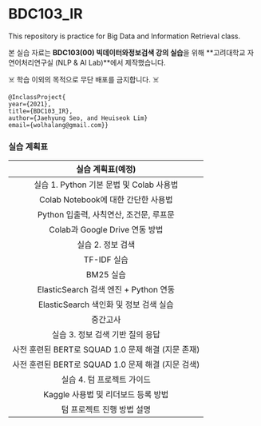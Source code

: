 # BDC103_IR
This repository is practice for Big Data and Information Retrieval class.

본 실습 자료는 **BDC103(00) 빅데이터와정보검색 강의 실습**을 위해 **고려대학교 자연어처리연구실 (NLP & AI Lab)**에서 제작했습니다.

☠️ 학습 이외의 목적으로 무단 배포를 금지합니다. ☠️

```
@InclassProject{
year={2021},
title={BDC103_IR},
author={Jaehyung Seo, and Heuiseok Lim}
email={wolhalang@gmail.com}}
```

### 실습 계획표

|실습 계획표(예정)|
|:----------------:|
|실습 1. Python 기본 문법 및 Colab 사용법|
|Colab Notebook에 대한 간단한 사용법|
|Python 입출력, 사칙연산, 조건문, 루프문|
|Colab과 Google Drive 연동 방법|
|실습 2. 정보 검색|
|TF-IDF 실습|
|BM25 실습|
|ElasticSearch 검색 엔진 + Python 연동|
|ElasticSearch 색인화 및 정보 검색 실습|
|중간고사|
|실습 3. 정보 검색 기반 질의 응답|
|사전 훈련된 BERT로 SQUAD 1.0 문제 해결 (지문 존재)|
|사전 훈련된 BERT로 SQUAD 1.0 문제 해결 (지문 검색)|
|실습 4. 텀 프로젝트 가이드|
|Kaggle 사용법 및 리더보드 등록 방법|
|텀 프로젝트 진행 방법 설명|

